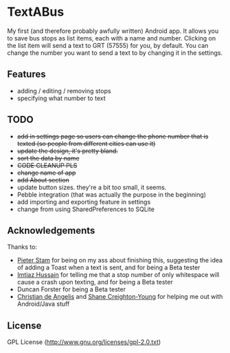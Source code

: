 TextABus
========

My first (and therefore probably awfully written) Android app. It allows you to save bus stops as list items, each with a name and number. Clicking on the list item will send a text to GRT (57555) for you, by default. You can change the number you want to send a text to by changing it in the settings.

## Features
- adding / editing / removing stops
- specifying what number to text

## TODO
- ~~add in settings page so users can change the phone number that is texted (so people from different cities can use it)~~
- ~~update the design, it's pretty bland.~~
- ~~sort the data by name~~
- ~~CODE CLEANUP PLS~~
- ~~change name of app~~
- ~~add About section~~
- update button sizes. they're a bit too small, it seems.
- Pebble integration (that was actually the purpose in the beginning)
- add importing and exporting feature in settings
- change from using SharedPreferences to SQLite

## Acknowledgements
Thanks to:
- [Pieter Stam](https://github.com/stampieter) for being on my ass about finishing this, suggesting the idea of adding a Toast when a text is sent, and for being a Beta tester
- [Imtiaz Hussain](https://github.com/imtizzle) for telling me that a stop number of only whitespace will cause a crash upon texting, and for being a Beta tester
- Duncan Forster for being a Beta tester
- [Christian de Angelis](https://github.com/cdeange) and [Shane Creighton-Young](https://github.com/srcreigh) for helping me out with Android/Java stuff

## License
GPL License (http://www.gnu.org/licenses/gpl-2.0.txt)
